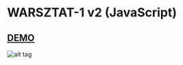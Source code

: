 # WARSZTAT-1 v2 (JavaScript)
## [DEMO](http://tr9.pl/warsztat/index.html)
![alt tag](http://i.imgur.com/T4jIKOQ.png)
